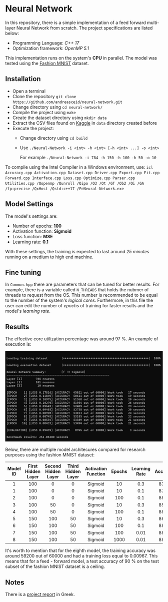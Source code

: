 # Neural Network

In this repository, there is a simple implementation of a feed forward multi-layer Neural Network from scratch. The project specifications are listed below:
* Programming Language: *C++ 17*
* Optimization framework: *OpenMP 5.1*

This implementation runs on the system's __CPU__ in parallel. The model was tested using the [Fashion MNIST](https://www.kaggle.com/zalando-research/fashionmnist/data) dataset.

## Installation

* Open a terminal
* Clone the repository `git clone https://github.com/andreasceid/neural-network.git`
* Change directory using `cd neural-network/`
* Compile the project using  `make`
* Create the dataset directory using  `mkdir data`
* Extract the CSV files found on [Kaggle](https://www.kaggle.com/zalando-research/fashionmnist/data) in  `data` directory created before
* Execute the project:
     * Change directory using  `cd build`
     * Use  `./Neural-Network -i <int> -h <int> [-h <int> ...] -o <int>`

         For example  `./Neural-Network -i 784 -h 150 -h 100 -h 50 -o 10`

To compile using the Intel Compiler in a Windows environment, use:  `icl Accuracy.cpp Activation.cpp Dataset.cpp Driver.cpp Export.cpp Fit.cpp Forward.cpp Interface.cpp Loss.cpp Optimize.cpp Parser.cpp Utilities.cpp /Qopenmp /Qunroll /Qipo /O3 /Ot /GT /Ob2 /Oi /GA /fp:precise /QxHost /Qstd:c++17 /FeNeural-Network.exe`

## Model Settings

The model's settings are:
* Number of epochs: **100**
* Activation function: **Sigmoid**
* Loss function: **MSE**
* Learning rate: **0.1**

With these settings, the training is expected to last around *25 minutes* running on a medium to high end machine. 

## Fine tuning

In `Common.hpp` there are parameters that can be tuned for better results. For example, there is a variable called  `N_THREADS`  that holds the nubmer of threads to request from the OS. This number is recommended to be equal to the number of the system's  *logical cores*. Furthermore, in this file the user can edit the number of  *epochs*  of training for faster results and the model's  *learning rate*. 

## Results 

The effective core utilization percentage was around 97 %. An example of execution is: 

![Expected Output](expected-output.PNG)

Below, there are multiple model architecures compared for research purposes using the fashion MNIST dataset:

|  Model ID 	| First Hidden Layer 	| Second Hidden Layer 	| Third Hidden Layer 	| Activation Function 	| Epochs 	| Learning Rate 	| Accuracy 	|   loss  	|
|:---------:	|:------------------:	|:-------------------:	|:------------------:	|:-------------------:	|:------:	|:-------------:	|:--------:	|:-------:	|
|     1     	|         100        	|          0          	|          0         	|       Sigmoid       	|   10   	|      0.3      	|   83.03  	| 0.14044  	|
|     1     	|         100        	|          0          	|          0         	|       Sigmoid       	|   10   	|      0.1      	|   87.04  	| 0.10050 	|
|     2     	|         100        	|          0          	|          0         	|       Sigmoid       	|   100  	|      0.1      	|   88.73  	| 0.09244 	|
|     3     	|         100        	|          50         	|          0         	|       Sigmoid       	|   10   	|      0.3      	|   85.63  	| 0.10826  	|
|     4     	|         100        	|          50         	|          0         	|       Sigmoid       	|   100  	|      0.1      	|   88.10 	| 0.09333 	|
|     5     	|         150        	|         100         	|         50         	|       Sigmoid       	|   10   	|      0.3      	|   86.43  	| 0.09927  	|
|     6     	|         150        	|         100         	|         50         	|       Sigmoid       	|   100  	|      0.1      	|   88.05 	| 0.09404  	|
|     7     	|         150        	|         100         	|         50         	|       Sigmoid       	|   100  	|      0.01     	|   88.18 	| 0.09303 	|
|     8     	|         150        	|         100         	|         50         	|       Sigmoid       	|   1000  	|      0.01     	|   88.33 	| 0.10240 	|

It's worth to mention that for the eighth model, the training accuracy was around 59200 out of 60000 and had a training loss equal to 0.00967. This means that for a feed - forward model, a test accuracy of 90 % on the test subset of the fashion MNIST dataset is a ceiling.

## Notes

There is a [project report](lab4-neural-network.pdf) in Greek.
